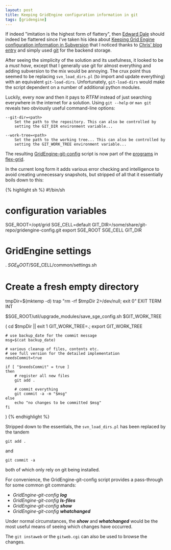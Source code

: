 ```yaml
---
layout: post
title: Keeping GridEngine configuration information in git
tags: [gridengine]
---
```


If indeed "imitation is the highest form of flattery", then
[Edward Dale](http://scompt.com) should indeed be flattered
since I've taken his idea about
[Keeping Grid Engine configuration information in Subversion](http://scompt.com/blog/archives/2009/10/13/versioned-grid-engine-configuration)
that I noticed thanks to [Chris' blog entry](http://gridengine.info/2009/10/19/tracking-rollback-of-sge-config-changes)
and simply used [git](http://git-scm.org) for the backend storage.

After seeing the simplicity of the solution and its usefulness, it looked to
be a *must have*, except that I generally use git for almost everything and
adding subversion to the mix would be annoying. The crux point thus seemed
to be replacing `svn_load_dirs.pl` (to import and update everything) with an
equivalent `git-load-dirs`. Unfortunately, `git-load-dirs` would
make the script dependent on a number of additional python modules.

Luckily, every now and then it pays to *RTFM* instead of just searching
everywhere in the internet for a solution. Using `git --help` or `man git`
reveals two obviously useful command-line options:

    --git-dir=<path>
        Set the path to the repository. This can also be controlled by
        setting the GIT_DIR environment variable...

    --work-tree=<path>
        Set the path to the working tree... This can also be controlled by
        setting the GIT_WORK_TREE environment variable...

The resulting
[GridEngine-git-config](http://github.com/olesenm/flex-grid/blob/master/scripts/GridEngine-git-config)
script is now part of the
[programs](http://olesenm.github.com/flex-grid/programs.html) in
[flex-grid](http://olesenm.github.com/flex-grid/).

In the current long form it adds various error checking and intelligence to
avoid creating unnecessary snapshots, but stripped of all that it essentially
boils down to this:

{% highlight sh %}
#!/bin/sh
# configuration variables
SGE_ROOT=/opt/grid
SGE_CELL=default
GIT_DIR=/some/share/git-repo/gridengine-config.git
export SGE_ROOT SGE_CELL GIT_DIR

# GridEngine settings
. $SGE_ROOT/$SGE_CELL/common/settings.sh

# Create a fresh empty directory
tmpDir=$(mktemp -d)
trap "rm -rf $tmpDir 2>/dev/null; exit 0" EXIT TERM INT

$SGE_ROOT/util/upgrade_modules/save_sge_config.sh $GIT_WORK_TREE

(
    cd $tmpDir || exit 1
    GIT_WORK_TREE=.; export GIT_WORK_TREE

    # use backup_date for the commit message
    msg=$(cat backup_date)

    # various cleanup of files, contents etc.
    # see full version for the detailed implementation
    needsCommit=true

    if [ "$needsCommit" = true ]
    then
        # register all new files
        git add .

        # commit everything
        git commit -a -m "$msg"
    else
        echo "no changes to be committed $msg"
    fi
)
{% endhighlight %}


Stripped down to the essentials, the `svn_load_dirs.pl` has been replaced by
the tandem

    git add .

and

    git commit -a

both of which only rely on git being installed.


For convenience, the GridEngine-git-config script provides a pass-through
for some common git commands:
- *GridEngine-git-config*  ***log***
- *GridEngine-git-config*  ***ls-files***
- *GridEngine-git-config*  ***show***
- *GridEngine-git-config*  ***whatchanged***

Under normal circumstances, the ***show*** and ***whatchanged*** would be
the most useful means of seeing which changes have occurred.

The `git instaweb` or the `gitweb.cgi` can also be used to browse the
changes.
